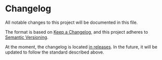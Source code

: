 # Changelog

All notable changes to this project will be documented in this file.

The format is based on [Keep a Changelog](https://keepachangelog.com/en/1.1.0/),
and this project adheres to [Semantic Versioning](https://semver.org/).

At the moment, the changelog is located [in releases](https://github.com/llybin/drf-recaptcha/releases).
In the future, it will be updated to follow the standard described above.
